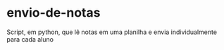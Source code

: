 # envio-de-notas
Script, em python, que lê notas em uma planilha e envia individualmente para cada aluno
